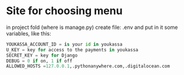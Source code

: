 # Site for choosing menu

in project fold (where is manage.py) create file: .env
and put in it some variables, like this:
```python
YOUKASSA_ACCOUNT_ID = is your id in youkassa
U_KEY = key for access to the payments in youkassa
SECRET_KEY = key for Django
DEBUG = 0 if on, 1 if off
ALLOWED_HOSTS =127.0.0.1,.pythonanywhere.com,.digitalocean.com
```


